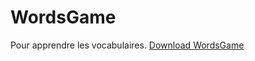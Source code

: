 # WordsGame
Pour apprendre les vocabulaires.
<a href="https://github.com/ododok/WordsGame/raw/d87fcb7607981f6cef4f280dfd0ce62b484c14f7/WordsGame.zip">Download WordsGame</a>

